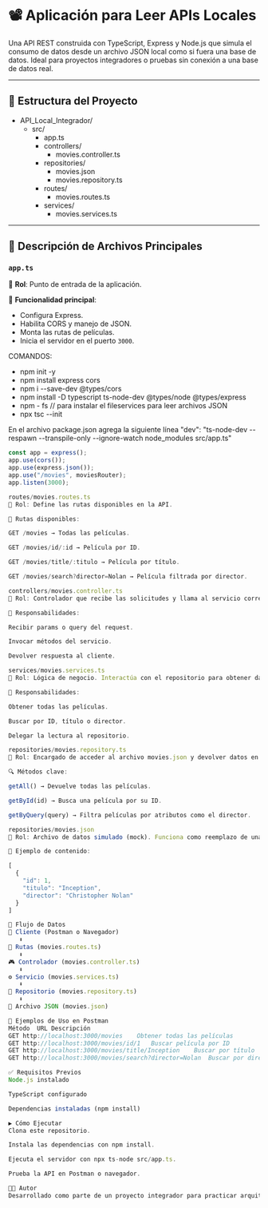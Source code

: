 # 📽️ Aplicación para Leer APIs Locales

Una API REST construida con TypeScript, Express y Node.js que simula el consumo de datos desde un archivo JSON local como si fuera una base de datos. Ideal para proyectos integradores o pruebas sin conexión a una base de datos real.

---
## 📁 Estructura del Proyecto

- API_Local_Integrador/
    - src/
        - app.ts
        - controllers/
            - movies.controller.ts
        - repositories/
            - movies.json
            - movies.repository.ts
        - routes/
            - movies.routes.ts
        - services/
            - movies.services.ts

---
## 🚀 Descripción de Archivos Principales

### `app.ts`  
📌 **Rol**: Punto de entrada de la aplicación.

🔧 **Funcionalidad principal**:
- Configura Express.
- Habilita CORS y manejo de JSON.
- Monta las rutas de películas.
- Inicia el servidor en el puerto `3000`.

COMANDOS:
- npm init -y
- npm install express cors
- npm i --save-dev @types/cors
- npm install -D typescript ts-node-dev @types/node @types/express
- npm - fs // para instalar el fileservices para leer archivos JSON
- npx tsc --init

En el archivo package.json agrega la siguiente línea
"dev": "ts-node-dev --respawn --transpile-only --ignore-watch node_modules src/app.ts"

```ts
const app = express();
app.use(cors());
app.use(express.json());
app.use("/movies", moviesRouter);
app.listen(3000);

routes/movies.routes.ts
📌 Rol: Define las rutas disponibles en la API.

📍 Rutas disponibles:

GET /movies → Todas las películas.

GET /movies/id/:id → Película por ID.

GET /movies/title/:titulo → Película por título.

GET /movies/search?director=Nolan → Película filtrada por director.

controllers/movies.controller.ts
📌 Rol: Controlador que recibe las solicitudes y llama al servicio correspondiente.

🔄 Responsabilidades:

Recibir params o query del request.

Invocar métodos del servicio.

Devolver respuesta al cliente.

services/movies.services.ts
📌 Rol: Lógica de negocio. Interactúa con el repositorio para obtener datos.

🔧 Responsabilidades:

Obtener todas las películas.

Buscar por ID, título o director.

Delegar la lectura al repositorio.

repositories/movies.repository.ts
📌 Rol: Encargado de acceder al archivo movies.json y devolver datos en memoria.

🔍 Métodos clave:

getAll() → Devuelve todas las películas.

getById(id) → Busca una película por su ID.

getByQuery(query) → Filtra películas por atributos como el director.

repositories/movies.json
📌 Rol: Archivo de datos simulado (mock). Funciona como reemplazo de una base de datos.

📄 Ejemplo de contenido:

[
  {
    "id": 1,
    "titulo": "Inception",
    "director": "Christopher Nolan"
  }
]

🔁 Flujo de Datos
🧑 Cliente (Postman o Navegador)
   ⬇
🔗 Rutas (movies.routes.ts)
   ⬇
🎮 Controlador (movies.controller.ts)
   ⬇
⚙️ Servicio (movies.services.ts)
   ⬇
📁 Repositorio (movies.repository.ts)
   ⬇
📄 Archivo JSON (movies.json)

🧪 Ejemplos de Uso en Postman
Método	URL	Descripción
GET	http://localhost:3000/movies	Obtener todas las películas
GET	http://localhost:3000/movies/id/1	Buscar película por ID
GET	http://localhost:3000/movies/title/Inception	Buscar por título
GET	http://localhost:3000/movies/search?director=Nolan	Buscar por director

✅ Requisitos Previos
Node.js instalado

TypeScript configurado

Dependencias instaladas (npm install)

▶️ Cómo Ejecutar
Clona este repositorio.

Instala las dependencias con npm install.

Ejecuta el servidor con npx ts-node src/app.ts.

Prueba la API en Postman o navegador.

🧑‍💻 Autor
Desarrollado como parte de un proyecto integrador para practicar arquitectura en capas con TypeScript, Express y JSON como base de datos simulada.